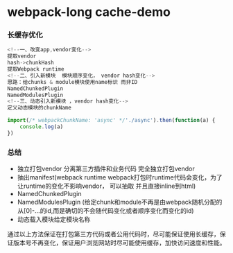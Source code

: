 # webpack-long cache-demo

### 长缓存优化
```javascript
<!--一、改变app,vendor变化-->
提取vendor
hash->chunkHash
提取Webpack runtime
<!--二、引入新模块  模块顺序变化， vendor hash变化-->
思路：给chunks & module模块使用name标识 而非ID
NamedChunkedPlugin
NamedModulesPlugin
<!--三、动态引入新模块 ，vendor hash变化-->
定义动态模块的chunkName

import(/* webpackChunkName: 'async' */'./async').then(function(a) {
    console.log(a)
}) 
```
### 总结

- 独立打包vendor 分离第三方插件和业务代码 完全独立打包vendor
- 抽出manifest(webpack runtime webpack打包时runtime代码会变化，为了让runtime的变化不影响vendor， 可以抽取 并且直接inline到html)  
- NamedChunkedPlugin
- NamedModulesPlugin (给定chunk和module不再是由webpack随机分配的从[0]-...的id,而是确切的不会随代码变化或者顺序变化而变化的id)
- 动态载入模块给定模块名称

通过以上方法保证在打包第三方代码或者公用代码时，尽可能保证使用长缓存，保证版本号不再变化，保证用户浏览网站时尽可能使用缓存，加快访问速度和性能。
